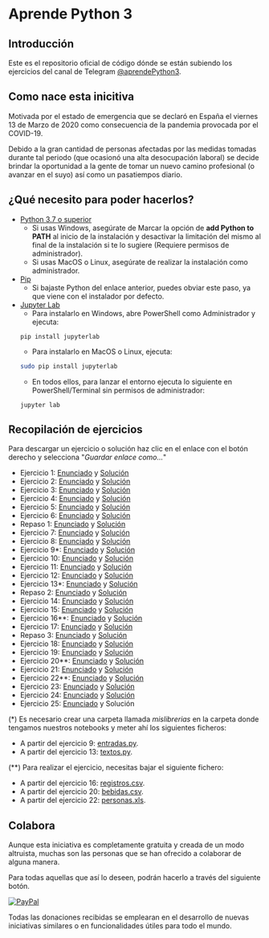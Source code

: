 # Aprende Python 3

## Introducción
Este es el repositorio oficial de código dónde se están subiendo los ejercicios del canal de Telegram [@aprendePython3](https://t.me/aprendePython3).

## Como nace esta inicitiva
Motivada por el estado de emergencia que se declaró en España el viernes 13 de Marzo de 2020 como consecuencia de la pandemia provocada por el COVID-19.

Debido a la gran cantidad de personas afectadas por las medidas tomadas durante tal periodo (que ocasionó una alta desocupación laboral) se decide brindar la oportunidad a la gente de tomar un nuevo camino profesional (o avanzar en el suyo) así como un pasatiempos diario.

## ¿Qué necesito para poder hacerlos?
- [Python 3.7 o superior](https://www.python.org/downloads/)
  * Si usas Windows, asegúrate de Marcar la opción de **add Python to PATH** al inicio de la instalación y desactivar la limitación del mismo al final de la instalación si te lo sugiere (Requiere permisos de administrador).
  * Si usas MacOS o Linux, asegúrate de realizar la instalación como administrador.
- [Pip](https://www.neoguias.com/como-instalar-pip-python/)
  * Si bajaste Python del enlace anterior, puedes obviar este paso, ya que viene con el instalador por defecto.
- [Jupyter Lab](https://jupyter.org/install)
  * Para instalarlo en Windows, abre PowerShell como Administrador y ejecuta:
  ```console
  pip install jupyterlab
  ```
  * Para instalarlo en MacOS o Linux, ejecuta:
  ```sh
  sudo pip install jupyterlab
  ```
  * En todos ellos, para lanzar el entorno ejecuta lo siguiente en PowerShell/Terminal sin permisos de administrador:
  ```console
  jupyter lab
  ```

## Recopilación de ejercicios
Para descargar un ejercicio o solución haz clic en el enlace con el botón derecho y selecciona "_Guardar enlace como..._"
- Ejercicio 1: [Enunciado](https://github.com/JuanBrugera/AprendePython3/raw/master/Ejercicios/Ejercicio%201.ipynb) y [Solución](https://github.com/JuanBrugera/AprendePython3/raw/master/Soluciones/Soluci%C3%B3n%20-%20Ejercicio%201.ipynb)
- Ejercicio 2: [Enunciado](https://github.com/JuanBrugera/AprendePython3/raw/master/Ejercicios/Ejercicio%202.ipynb) y [Solución](https://github.com/JuanBrugera/AprendePython3/raw/master/Soluciones/Soluci%C3%B3n%20-%20Ejercicio%202.ipynb)
- Ejercicio 3: [Enunciado](https://github.com/JuanBrugera/AprendePython3/raw/master/Ejercicios/Ejercicio%203.ipynb) y [Solución](https://github.com/JuanBrugera/AprendePython3/raw/master/Soluciones/Soluci%C3%B3n%20-%20Ejercicio%203.ipynb)
- Ejercicio 4: [Enunciado](https://github.com/JuanBrugera/AprendePython3/raw/master/Ejercicios/Ejercicio%204.ipynb) y [Solución](https://github.com/JuanBrugera/AprendePython3/raw/master/Soluciones/Soluci%C3%B3n%20-%20Ejercicio%204.ipynb)
- Ejercicio 5: [Enunciado](https://github.com/JuanBrugera/AprendePython3/raw/master/Ejercicios/Ejercicio%205.ipynb) y [Solución](https://github.com/JuanBrugera/AprendePython3/raw/master/Soluciones/Soluci%C3%B3n%20-%20Ejercicio%205.ipynb)
- Ejercicio 6: [Enunciado](https://github.com/JuanBrugera/AprendePython3/raw/master/Ejercicios/Ejercicio%206.ipynb) y [Solución](https://github.com/JuanBrugera/AprendePython3/raw/master/Soluciones/Soluci%C3%B3n%20-%20Ejercicio%206.ipynb)
- Repaso 1: [Enunciado](https://github.com/JuanBrugera/AprendePython3/raw/master/Repasos/Repaso%201.ipynb) y [Solución](https://github.com/JuanBrugera/AprendePython3/raw/master/Repasos/Soluci%C3%B3n%20-%20Repaso%201.ipynb)
- Ejercicio 7: [Enunciado](https://github.com/JuanBrugera/AprendePython3/raw/master/Ejercicios/Ejercicio%207.ipynb) y [Solución](https://github.com/JuanBrugera/AprendePython3/raw/master/Soluciones/Soluci%C3%B3n%20-%20Ejercicio%207.ipynb)
- Ejercicio 8: [Enunciado](https://github.com/JuanBrugera/AprendePython3/raw/master/Ejercicios/Ejercicio%208.ipynb) y [Solución](https://github.com/JuanBrugera/AprendePython3/raw/master/Soluciones/Soluci%C3%B3n%20-%20Ejercicio%208.ipynb)
- Ejercicio 9\*: [Enunciado](https://github.com/JuanBrugera/AprendePython3/raw/master/Ejercicios/Ejercicio%209.ipynb) y [Solución](https://github.com/JuanBrugera/AprendePython3/raw/master/Soluciones/Soluci%C3%B3n%20-%20Ejercicio%209.ipynb)
- Ejercicio 10: [Enunciado](https://github.com/JuanBrugera/AprendePython3/raw/master/Ejercicios/Ejercicio%2010.ipynb) y [Solución](https://github.com/JuanBrugera/AprendePython3/raw/master/Soluciones/Soluci%C3%B3n%20-%20Ejercicio%2010.ipynb)
- Ejercicio 11: [Enunciado](https://github.com/JuanBrugera/AprendePython3/raw/master/Ejercicios/Ejercicio%2011.ipynb) y [Solución](https://github.com/JuanBrugera/AprendePython3/raw/master/Soluciones/Soluci%C3%B3n%20-%20Ejercicio%2011.ipynb)
- Ejercicio 12: [Enunciado](https://github.com/JuanBrugera/AprendePython3/raw/master/Ejercicios/Ejercicio%2012.ipynb) y [Solución](https://github.com/JuanBrugera/AprendePython3/raw/master/Soluciones/Soluci%C3%B3n%20-%20Ejercicio%2012.ipynb)
- Ejercicio 13\*: [Enunciado](https://github.com/JuanBrugera/AprendePython3/raw/master/Ejercicios/Ejercicio%2013.ipynb) y [Solución](https://github.com/JuanBrugera/AprendePython3/raw/master/Soluciones/Soluci%C3%B3n%20-%20Ejercicio%2013.ipynb)
- Repaso 2: [Enunciado](https://github.com/JuanBrugera/AprendePython3/raw/master/Repasos/Repaso%202.ipynb) y [Solución](https://github.com/JuanBrugera/AprendePython3/raw/master/Repasos/Soluci%C3%B3n%20-%20Repaso%202.ipynb)
- Ejercicio 14: [Enunciado](https://github.com/JuanBrugera/AprendePython3/raw/master/Ejercicios/Ejercicio%2014.ipynb) y [Solución](https://github.com/JuanBrugera/AprendePython3/raw/master/Soluciones/Soluci%C3%B3n%20-%20Ejercicio%2014.ipynb)
- Ejercicio 15: [Enunciado](https://github.com/JuanBrugera/AprendePython3/raw/master/Ejercicios/Ejercicio%2015.ipynb) y [Solución](https://github.com/JuanBrugera/AprendePython3/raw/master/Soluciones/Soluci%C3%B3n%20-%20Ejercicio%2015.ipynb)
- Ejercicio 16**: [Enunciado](https://github.com/JuanBrugera/AprendePython3/raw/master/Ejercicios/Ejercicio%2016.ipynb) y [Solución](https://github.com/JuanBrugera/AprendePython3/raw/master/Soluciones/Soluci%C3%B3n%20-%20Ejercicio%2016.ipynb)
- Ejercicio 17: [Enunciado](https://github.com/JuanBrugera/AprendePython3/raw/master/Ejercicios/Ejercicio%2017.ipynb) y [Solución](https://github.com/JuanBrugera/AprendePython3/raw/master/Soluciones/Soluci%C3%B3n%20-%20Ejercicio%2017.ipynb)
- Repaso 3: [Enunciado](https://github.com/JuanBrugera/AprendePython3/raw/master/Repasos/Repaso%203.ipynb) y [Solución](https://github.com/JuanBrugera/AprendePython3/raw/master/Repasos/Soluci%C3%B3n%20-%20Repaso%203.ipynb)
- Ejercicio 18: [Enunciado](https://github.com/JuanBrugera/AprendePython3/raw/master/Ejercicios/Ejercicio%2018.ipynb) y [Solución](https://github.com/JuanBrugera/AprendePython3/raw/master/Soluciones/Soluci%C3%B3n%20-%20Ejercicio%2018.ipynb)
- Ejercicio 19: [Enunciado](https://github.com/JuanBrugera/AprendePython3/raw/master/Ejercicios/Ejercicio%2019.ipynb) y [Solución](https://github.com/JuanBrugera/AprendePython3/raw/master/Soluciones/Soluci%C3%B3n%20-%20Ejercicio%2019.ipynb)
- Ejercicio 20**: [Enunciado](https://github.com/JuanBrugera/AprendePython3/raw/master/Ejercicios/Ejercicio%2020.ipynb) y [Solución](https://github.com/JuanBrugera/AprendePython3/raw/master/Soluciones/Soluci%C3%B3n%20-%20Ejercicio%2020.ipynb)
- Ejercicio 21: [Enunciado](https://github.com/JuanBrugera/AprendePython3/raw/master/Ejercicios/Ejercicio%2021.ipynb) y [Solución](https://github.com/JuanBrugera/AprendePython3/raw/master/Soluciones/Soluci%C3%B3n%20-%20Ejercicio%2021.ipynb)
- Ejercicio 22**: [Enunciado](https://github.com/JuanBrugera/AprendePython3/raw/master/Ejercicios/Ejercicio%2022.ipynb) y [Solución](https://github.com/JuanBrugera/AprendePython3/raw/master/Soluciones/Soluci%C3%B3n%20-%20Ejercicio%2022.ipynb)
- Ejercicio 23: [Enunciado](https://github.com/JuanBrugera/AprendePython3/raw/master/Ejercicios/Ejercicio%2023.ipynb) y [Solución](https://github.com/JuanBrugera/AprendePython3/raw/master/Soluciones/Soluci%C3%B3n%20-%20Ejercicio%2023.ipynb)
- Ejercicio 24: [Enunciado](https://github.com/JuanBrugera/AprendePython3/raw/master/Ejercicios/Ejercicio%2024.ipynb) y [Solución](https://github.com/JuanBrugera/AprendePython3/raw/master/Soluciones/Soluci%C3%B3n%20-%20Ejercicio%2024.ipynb)
- Ejercicio 25: [Enunciado](https://github.com/JuanBrugera/AprendePython3/raw/master/Ejercicios/Ejercicio%2025.ipynb) y Solución

(\*) Es necesario crear una carpeta llamada *mislibrerias* en la carpeta donde tengamos nuestros notebooks y meter ahí los siguientes ficheros:
- A partir del ejercicio 9: [entradas.py](https://github.com/JuanBrugera/AprendePython3/raw/master/Ejercicios/mislibrerias/entradas.py).
- A partir del ejercicio 13: [textos.py](https://github.com/JuanBrugera/AprendePython3/raw/master/Ejercicios/mislibrerias/textos.py).

(\*\*) Para realizar el ejercicio, necesitas bajar el siguiente fichero:
- A partir del ejercicio 16: [registros.csv](https://github.com/JuanBrugera/AprendePython3/raw/master/Otros/registros.csv).
- A partir del ejercicio 20: [bebidas.csv](https://github.com/JuanBrugera/AprendePython3/raw/master/Otros/bebidas.csv).
- A partir del ejercicio 22: [personas.xls](https://github.com/JuanBrugera/AprendePython3/raw/master/Otros/personas.xls).

## Colabora
Aunque esta iniciativa es completamente gratuita y creada de un modo altruista, muchas son las personas que se han ofrecido a colaborar de alguna manera.

Para todas aquellas que así lo deseen, podrán hacerlo a través del siguiente botón.

[![PayPal](https://www.paypalobjects.com/es_ES/ES/i/btn/btn_donateCC_LG.gif)](https://www.paypal.com/cgi-bin/webscr?cmd=_s-xclick&hosted_button_id=2EMA3CAFZNMMC&source=url)

Todas las donaciones recibidas se emplearan en el desarrollo de nuevas iniciativas similares o en funcionalidades útiles para todo el mundo.

